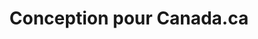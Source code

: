 ---
title: 'Conception pour Canada.ca'
description: Spécifications de Canada.ca, AI et amélioration continue du contenu Web.
link: 'https://conception.canada.ca/'
weight: 5
---